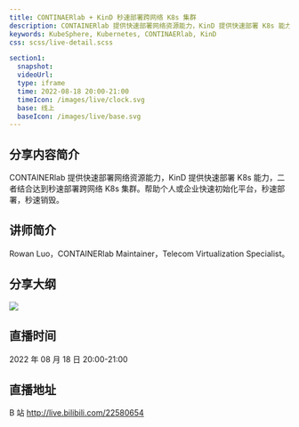```yaml
---
title: CONTINAERlab + KinD 秒速部署跨网络 K8s 集群
description: CONTAINERlab 提供快速部署网络资源能力，KinD 提供快速部署 K8s 能力，二者结合达到秒速部署跨网络 K8s 集群。帮助个人或企业快速初始化平台，秒速部署，秒速销毁。
keywords: KubeSphere, Kubernetes, CONTINAERlab, KinD 
css: scss/live-detail.scss

section1:
  snapshot: 
  videoUrl: 
  type: iframe
  time: 2022-08-18 20:00-21:00
  timeIcon: /images/live/clock.svg
  base: 线上
  baseIcon: /images/live/base.svg
---
```

## 分享内容简介

CONTAINERlab 提供快速部署网络资源能力，KinD 提供快速部署 K8s 能力，二者结合达到秒速部署跨网络 K8s 集群。帮助个人或企业快速初始化平台，秒速部署，秒速销毁。

## 讲师简介

Rowan Luo，CONTAINERlab Maintainer，Telecom Virtualization Specialist。

## 分享大纲

![](https://pek3b.qingstor.com/kubesphere-community/images/containerlab0818-live.png)

## 直播时间

2022 年 08 月 18 日 20:00-21:00

## 直播地址

B 站  http://live.bilibili.com/22580654

